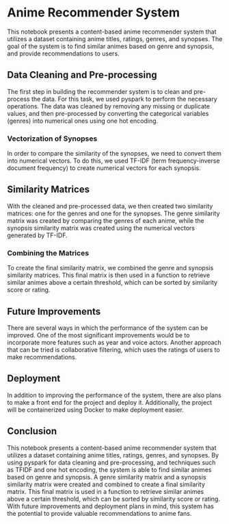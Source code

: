 # Anime Recommender System
This notebook presents a content-based anime recommender system that utilizes a dataset containing anime titles, ratings, genres, and synopses. The goal of the system is to find similar animes based on genre and synopsis, and provide recommendations to users.

## Data Cleaning and Pre-processing
The first step in building the recommender system is to clean and pre-process the data. For this task, we used pyspark to perform the necessary operations. The data was cleaned by removing any missing or duplicate values, and then pre-processed by converting the categorical variables (genres) into numerical ones using one hot encoding.

### Vectorization of Synopses
In order to compare the similarity of the synopses, we need to convert them into numerical vectors. To do this, we used TF-IDF (term frequency-inverse document frequency) to create numerical vectors for each synopsis.

## Similarity Matrices
With the cleaned and pre-processed data, we then created two similarity matrices: one for the genres and one for the synopses. The genre similarity matrix was created by comparing the genres of each anime, while the synopsis similarity matrix was created using the numerical vectors generated by TF-IDF.

### Combining the Matrices
To create the final similarity matrix, we combined the genre and synopsis similarity matrices. This final matrix is then used in a function to retrieve similar animes above a certain threshold, which can be sorted by similarity score or rating.

## Future Improvements
There are several ways in which the performance of the system can be improved. One of the most significant improvements would be to incorporate more features such as year and voice actors. Another approach that can be tried is collaborative filtering, which uses the ratings of users to make recommendations.

## Deployment
In addition to improving the performance of the system, there are also plans to make a front end for the project and deploy it. Additionally, the project will be containerized using Docker to make deployment easier.

## Conclusion
This notebook presents a content-based anime recommender system that utilizes a dataset containing anime titles, ratings, genres, and synopses. By using pyspark for data cleaning and pre-processing, and techniques such as TFIDF and one hot encoding, the system is able to find similar animes based on genre and synopsis. A genre similarity matrix and a synopsis similarity matrix were created and combined to create a final similarity matrix. This final matrix is used in a function to retrieve similar animes above a certain threshold, which can be sorted by similarity score or rating. With future improvements and deployment plans in mind, this system has the potential to provide valuable recommendations to anime fans.